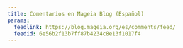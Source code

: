 ```yaml
---
title: Comentarios en Mageia Blog (Español)
params:
  feedlink: https://blog.mageia.org/es/comments/feed/
  feedid: 6e56b2f13b7ff87b4234c8e13f1017f4
---
```

